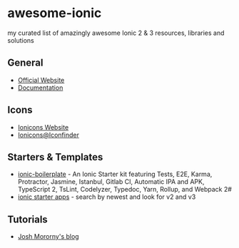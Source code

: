 # awesome-ionic
my curated list of amazingly awesome Ionic 2 &amp; 3 resources, libraries and solutions

## General

* [Official Website](http://ionicframework.com/)
* [Documentation](http://ionicframework.com/docs/)

## Icons

* [Ionicons Website](http://ionicons.com/)
* [Ionicons@Iconfinder](https://www.iconfinder.com/iconsets/ionicons)

## Starters & Templates

* [ionic-boilerplate](https://github.com/marcoturi/ionic-boilerplate) - An Ionic Starter kit featuring Tests, E2E, Karma, Protractor, Jasmine, Istanbul, Gitlab CI, Automatic IPA and APK, TypeScript 2, TsLint, Codelyzer, Typedoc, Yarn, Rollup, and Webpack 2#
* [ionic starter apps](https://market.ionic.io/starters/) - search by newest and look for v2 and v3

## Tutorials

- [Josh Mororny's blog](https://www.joshmorony.com/category/ionic-tutorials/)
